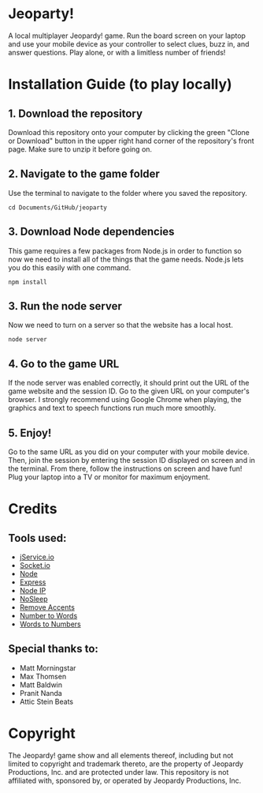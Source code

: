 # Jeoparty!
A local multiplayer Jeopardy! game. Run the board screen on your laptop and use your mobile device as your controller to select clues, buzz in, and answer questions. Play alone, or with a limitless number of friends!

# Installation Guide (to play locally)

## 1. Download the repository
Download this repository onto your computer by clicking the green
"Clone or Download" button in the upper right hand corner of the repository's front page.
Make sure to unzip it before going on.

## 2. Navigate to the game folder
Use the terminal to navigate to the folder where you saved the repository.

```
cd Documents/GitHub/jeoparty
```

## 3. Download Node dependencies
This game requires a few packages from Node.js in order to function so now we
need to install all of the things that the game needs. Node.js lets you do this easily with one command.

```
npm install
```

## 3. Run the node server
Now we need to turn on a server so that the website has a local host.

```
node server
```

## 4. Go to the game URL
If the node server was enabled correctly, it should print out the URL of the
game website and the session ID. Go to the given URL on your computer's browser. I strongly recommend using Google
Chrome when playing, the graphics and text to speech functions run much more
smoothly.

## 5. Enjoy!
Go to the same URL as you did on your computer with your mobile device. Then, join the session by entering the session ID displayed on screen and in the terminal. From there, follow the instructions on screen and have fun! Plug your laptop into a TV or monitor for maximum enjoyment.

# Credits
## Tools used:
* [jService.io](http://jservice.io)
* [Socket.io](https://socket.io)
* [Node](https://nodejs.org/en/)
* [Express](https://expressjs.com)
* [Node IP](https://github.com/indutny/node-ip)
* [NoSleep](https://github.com/richtr/NoSleep.js?files=1)
* [Remove Accents](https://github.com/tyxla/remove-accents)
* [Number to Words](https://github.com/marlun78/number-to-words)
* [Words to Numbers](https://github.com/finnfiddle/words-to-numbers)

## Special thanks to:
* Matt Morningstar
* Max Thomsen
* Matt Baldwin
* Pranit Nanda
* Attic Stein Beats

# Copyright
The Jeopardy! game show and all elements thereof, including but not limited to copyright and trademark thereto, are the property of Jeopardy Productions, Inc. and are protected under law. This repository is not affiliated with, sponsored by, or operated by Jeopardy Productions, Inc.
